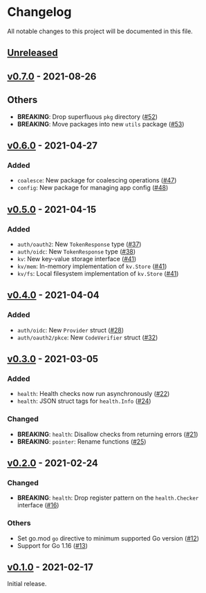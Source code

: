 # Changelog

All notable changes to this project will be documented in this file.

## [Unreleased]

<!-- START Unreleased -->

<!-- END Unreleased -->

## [v0.7.0] - 2021-08-26

<!-- START v0.7.0 -->

## Others

* **BREAKING**: Drop superfluous `pkg` directory ([#52])
* **BREAKING**: Move packages into new `utils` package ([#53])

[#52]: https://github.com/loozhengyuan/grench/pull/52
[#53]: https://github.com/loozhengyuan/grench/pull/53

<!-- END v0.7.0 -->

## [v0.6.0] - 2021-04-27

<!-- START v0.6.0 -->

### Added

* `coalesce`: New package for coalescing operations ([#47])
* `config`: New package for managing app config ([#48])

[#47]: https://github.com/loozhengyuan/grench/pull/47
[#48]: https://github.com/loozhengyuan/grench/pull/48

<!-- END v0.6.0 -->

## [v0.5.0] - 2021-04-15

<!-- START v0.5.0 -->

### Added

* `auth/oauth2`: New `TokenResponse` type ([#37])
* `auth/oidc`: New `TokenResponse` type ([#38])
* `kv`: New key-value storage interface ([#41])
* `kv/mem`: In-memory implementation of `kv.Store` ([#41])
* `kv/fs`: Local filesystem implementation of `kv.Store` ([#41])

[#37]: https://github.com/loozhengyuan/grench/pull/37
[#38]: https://github.com/loozhengyuan/grench/pull/38
[#41]: https://github.com/loozhengyuan/grench/pull/41

<!-- END v0.5.0 -->

## [v0.4.0] - 2021-04-04

<!-- START v0.4.0 -->

### Added

* `auth/oidc`: New `Provider` struct ([#28])
* `auth/oauth2/pkce`: New `CodeVerifier` struct ([#32])

[#28]: https://github.com/loozhengyuan/grench/pull/28
[#32]: https://github.com/loozhengyuan/grench/pull/32

<!-- END v0.4.0 -->

## [v0.3.0] - 2021-03-05

<!-- START v0.3.0 -->

### Added

* `health`: Health checks now run asynchronously ([#22])
* `health`: JSON struct tags for `health.Info` ([#24])

[#22]: https://github.com/loozhengyuan/grench/pull/22
[#24]: https://github.com/loozhengyuan/grench/pull/24

### Changed

* **BREAKING**: `health`: Disallow checks from returning errors ([#21])
* **BREAKING**: `pointer`: Rename functions ([#25])

[#21]: https://github.com/loozhengyuan/grench/pull/21
[#25]: https://github.com/loozhengyuan/grench/pull/25

<!-- END v0.3.0 -->

## [v0.2.0] - 2021-02-24

<!-- START v0.2.0 -->

### Changed

* **BREAKING**: `health`: Drop register pattern on the `health.Checker` interface ([#16])

[#16]: https://github.com/loozhengyuan/grench/pull/16

### Others

* Set go.mod `go` directive to minimum supported Go version ([#12])
* Support for Go 1.16 ([#13])

[#12]: https://github.com/loozhengyuan/grench/pull/12
[#13]: https://github.com/loozhengyuan/grench/pull/13

<!-- END v0.2.0 -->

## [v0.1.0] - 2021-02-17

<!-- START v0.1.0 -->

Initial release.

<!-- END v0.1.0 -->

[Unreleased]: https://github.com/loozhengyuan/grench/compare/v0.7.0...HEAD
[v0.7.0]: https://github.com/loozhengyuan/grench/releases/tag/v0.7.0
[v0.6.0]: https://github.com/loozhengyuan/grench/releases/tag/v0.6.0
[v0.5.0]: https://github.com/loozhengyuan/grench/releases/tag/v0.5.0
[v0.4.0]: https://github.com/loozhengyuan/grench/releases/tag/v0.4.0
[v0.3.0]: https://github.com/loozhengyuan/grench/releases/tag/v0.3.0
[v0.2.0]: https://github.com/loozhengyuan/grench/releases/tag/v0.2.0
[v0.1.0]: https://github.com/loozhengyuan/grench/releases/tag/v0.1.0

